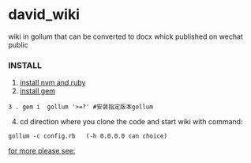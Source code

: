 # david_wiki
wiki in gollum that can be converted to docx whick published on wechat public

### INSTALL
1. [install nvm and ruby](https://teddyand.github.io/2022-07-15/jadeI)
2. [install gem ](https://rubygems.org/pages/download)
```
3 . gem i  gollum '>=?' #安装指定版本gollum
```
4. cd direction where you clone the code and start wiki with command:
```
gollum -c config.rb   (-h 0.0.0.0 can choice)
```

[for more please see:]()